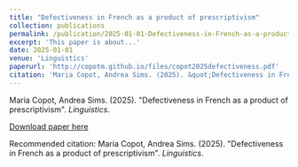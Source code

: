 ```yaml
---
title: "Defectiveness in French as a product of prescriptivism"
collection: publications
permalink: /publication/2025-01-01-Defectiveness-in-French-as-a-product-of-prescripti
excerpt: 'This paper is about...'
date: 2025-01-01
venue: 'Linguistics'
paperurl: 'http://copotm.github.io/files/copot2025defectiveness.pdf'
citation: 'Maria Copot, Andrea Sims. (2025). &quot;Defectiveness in French as a product of prescriptivism&quot;. <i>Linguistics</i>.'
---
```


Maria Copot, Andrea Sims. (2025). "Defectiveness in French as a product of prescriptivism". <i>Linguistics</i>.

[Download paper here](http://copotm.github.io/files/copot2025defectiveness.pdf)

Recommended citation: Maria Copot, Andrea Sims. (2025). "Defectiveness in French as a product of prescriptivism". <i>Linguistics</i>.
